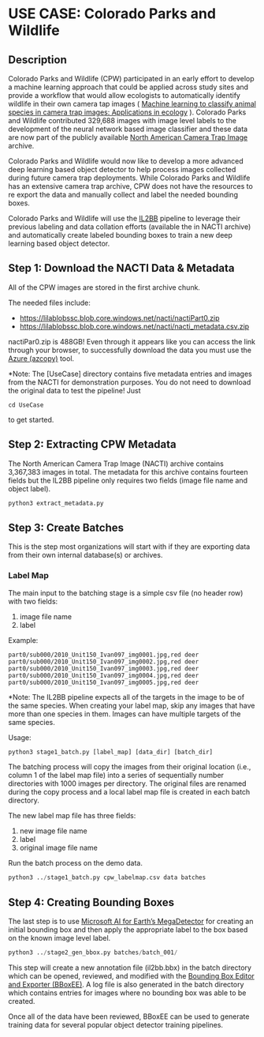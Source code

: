 # USE CASE: Colorado Parks and Wildlife

## Description
Colorado Parks and Wildlife (CPW) participated in an early effort to develop a machine learning approach that could be applied across study sites and provide a workflow that would allow ecologists to automatically identify wildlife in their own camera tap images ( [Machine learning to classify animal species in camera trap images: Applications in ecology](https://besjournals.onlinelibrary.wiley.com/doi/full/10.1111/2041-210X.13120) ). Colorado Parks and Wildlife contributed 329,688 images with image level labels to the development of the neural network based image classifier and these data are now part of the publicly available [North American Camera Trap Image](http://lila.science/datasets/nacti) archive. 

Colorado Parks and Wildlife would now like to develop a more advanced deep learning based object detector to help process images collected during future camera trap deployments. While Colorado Parks and Wildlife has an extensive camera trap archive, CPW does not have the resources to re export the data and manually collect and label the needed bounding boxes.

Colorado Parks and Wildlife will use the [IL2BB](https://github.com/persts/IL2BB) pipeline to leverage their previous labeling and data collation efforts (available the in NACTI archive) and automatically create labeled bounding boxes to train a new deep learning based object detector.

## Step 1: Download the NACTI Data & Metadata
All of the CPW images are stored in the first archive chunk.

The needed files include:
* https://lilablobssc.blob.core.windows.net/nacti/nactiPart0.zip
* https://lilablobssc.blob.core.windows.net/nacti/nacti_metadata.csv.zip

nactiPar0.zip is 488GB! Even through it appears like you can access the link through your browser, to successfully download the data you must use the [Azure (azcopy)](https://docs.microsoft.com/en-us/azure/storage/common/storage-use-azcopy-v10) tool.

*Note: The [UseCase] directory contains five metadata entries and images from the NACTI for demonstration purposes. You do not need to download the original data to test the pipeline! Just
```code
cd UseCase
```
to get started.

## Step 2: Extracting CPW Metadata
The North American Camera Trap Image (NACTI) archive contains 3,367,383 images in total. The metadata for this archive contains fourteen fields but the IL2BB pipeline only requires two fields (image file name and object label). 

```python
python3 extract_metadata.py
```

## Step 3: Create Batches
This is the step most organizations will start with if they are exporting data from their own internal database(s) or archives.

### Label Map
The main input to the batching stage is a simple csv file (no header row) with two fields:
 1. image file name
 2. label
 
Example:
```code
part0/sub000/2010_Unit150_Ivan097_img0001.jpg,red deer
part0/sub000/2010_Unit150_Ivan097_img0002.jpg,red deer
part0/sub000/2010_Unit150_Ivan097_img0003.jpg,red deer
part0/sub000/2010_Unit150_Ivan097_img0004.jpg,red deer
part0/sub000/2010_Unit150_Ivan097_img0005.jpg,red deer
```

*Note: The IL2BB pipeline expects all of the targets in the image to be of the same species. When creating your label map, skip any images that have more than one species in them. Images can have multiple targets of the same species.  


Usage:
```python
python3 stage1_batch.py [label_map] [data_dir] [batch_dir]
```

The batching process will copy the images from their original location (i.e., column 1 of the label map file) into a series of sequentially number directories with 1000 images per directory. The original files are renamed during the copy process and a local label map file is created in each batch directory.

The new label map file has three fields:
 1. new image file name
 2. label
 3. original image file name

Run the batch process on the demo data.
```python
python3 ../stage1_batch.py cpw_labelmap.csv data batches
```
## Step 4: Creating Bounding Boxes
The last step is to use [Microsoft AI for Earth’s MegaDetector](https://github.com/microsoft/CameraTraps/) for creating an initial bounding box and then apply the appropriate label to the box based on the known image level label. 

```python
python3 ../stage2_gen_bbox.py batches/batch_001/
```
This step will create a new annotation file (il2bb.bbx) in the batch directory which can be opened, reviewed, and modified with the [Bounding Box Editor and Exporter (BBoxEE)](https://github.com/persts/BBoxEE). A log file is also generated in the batch directory which contains entries for images where no bounding box was able to be created.

Once all of the data have been reviewed, BBoxEE can be used to generate training data for several popular object detector training pipelines.
